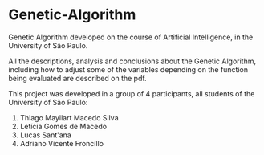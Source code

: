 # Genetic-Algorithm
Genetic Algorithm developed on the course of Artificial Intelligence, in the University of São Paulo.

All the descriptions, analysis and conclusions about the Genetic Algorithm, including how to adjust some of the variables depending on the function being evaluated are described on the pdf.

This project was developed in a group of 4 participants, all students of the University of São Paulo:

1. Thiago Mayllart Macedo Silva
2. Letícia Gomes de Macedo
3. Lucas Sant'ana
4. Adriano Vicente Froncillo
